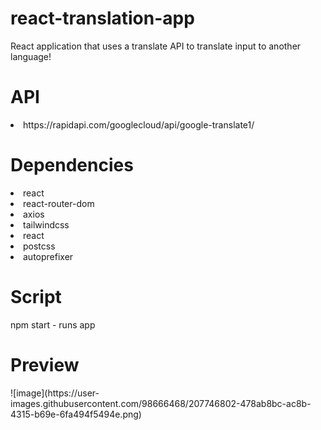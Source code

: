 # react-translation-app
React application that uses a translate API to translate input to another language!
<h1>API</h1>
<li>https://rapidapi.com/googlecloud/api/google-translate1/</li>


<h1>Dependencies</h1>
<li>react</li>
<li>react-router-dom</li>
<li>axios</li>
<li>tailwindcss</li>
<li>react</li>
<li>postcss</li>
<li>autoprefixer</li>


<h1>Script</h1>
npm start - runs app


<h1>Preview</h1>
![image](https://user-images.githubusercontent.com/98666468/207746802-478ab8bc-ac8b-4315-b69e-6fa494f5494e.png)
